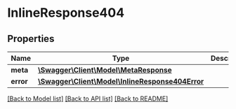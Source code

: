 # InlineResponse404

## Properties
Name | Type | Description | Notes
------------ | ------------- | ------------- | -------------
**meta** | [**\Swagger\Client\Model\MetaResponse**](MetaResponse.md) |  | [optional] 
**error** | [**\Swagger\Client\Model\InlineResponse404Error**](InlineResponse404Error.md) |  | [optional] 

[[Back to Model list]](../README.md#documentation-for-models) [[Back to API list]](../README.md#documentation-for-api-endpoints) [[Back to README]](../README.md)



